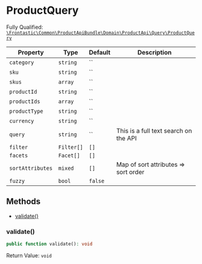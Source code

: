 #  ProductQuery

Fully Qualified: [`\Frontastic\Common\ProductApiBundle\Domain\ProductApi\Query\ProductQuery`](../../../../../../src/php/ProductApiBundle/Domain/ProductApi/Query/ProductQuery.php)



Property|Type|Default|Description
--------|----|-------|-----------
`category`|`string`|``|
`sku`|`string`|``|
`skus`|`array`|``|
`productId`|`string`|``|
`productIds`|`array`|``|
`productType`|`string`|``|
`currency`|`string`|``|
`query`|`string`|``|This is a full text search on the API
`filter`|`Filter[]`|`[]`|
`facets`|`Facet[]`|`[]`|
`sortAttributes`|`mixed`|`[]`|Map of sort attributes => sort order
`fuzzy`|`bool`|`false`|

## Methods

* [validate()](#validate)


### validate()


```php
public function validate(): void
```







Return Value: `void`


